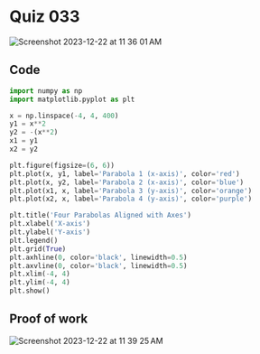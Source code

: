 # Quiz 033
<img width="max" alt="Screenshot 2023-12-22 at 11 36 01 AM" src="https://github.com/hasmhib/unit2-2024/assets/142870448/8ad86021-998b-4f81-8274-48f589d19095">

## Code

```py
import numpy as np
import matplotlib.pyplot as plt

x = np.linspace(-4, 4, 400)
y1 = x**2
y2 = -(x**2)
x1 = y1
x2 = y2

plt.figure(figsize=(6, 6))
plt.plot(x, y1, label='Parabola 1 (x-axis)', color='red')
plt.plot(x, y2, label='Parabola 2 (x-axis)', color='blue')
plt.plot(x1, x, label='Parabola 3 (y-axis)', color='orange')
plt.plot(x2, x, label='Parabola 4 (y-axis)', color='purple')

plt.title('Four Parabolas Aligned with Axes')
plt.xlabel('X-axis')
plt.ylabel('Y-axis')
plt.legend()
plt.grid(True)
plt.axhline(0, color='black', linewidth=0.5)
plt.axvline(0, color='black', linewidth=0.5)
plt.xlim(-4, 4)
plt.ylim(-4, 4)
plt.show()

```

## Proof of work
<img width="max" alt="Screenshot 2023-12-22 at 11 39 25 AM" src="https://github.com/hasmhib/unit2-2024/assets/142870448/17c21af1-ee6b-408a-b158-0c0f06266fbc">




